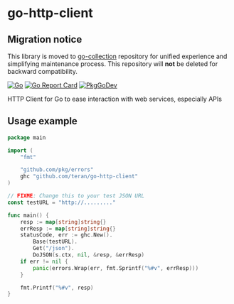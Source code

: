 # go-http-client

## Migration notice

This library is moved to [go-collection](https://github.com/teran/go-collection)
repository for unified experience and simplifying maintenance process.
This repository will **not** be deleted for backward compatibility.

[![Go](https://github.com/teran/go-http-client/actions/workflows/go.yml/badge.svg)](https://github.com/teran/go-http-client/actions/workflows/go.yml)
[![Go Report Card](https://goreportcard.com/badge/github.com/teran/go-http-client)](https://goreportcard.com/report/github.com/teran/go-http-client)
[![PkgGoDev](https://pkg.go.dev/badge/github.com/teran/go-http-client)](https://pkg.go.dev/github.com/teran/go-http-client)

HTTP Client for Go to ease interaction with web services, especially APIs

## Usage example

<!-- markdownlint-disable MD010 -->
```go
package main

import (
	"fmt"

	"github.com/pkg/errors"
	ghc "github.com/teran/go-http-client"
)

// FIXME: Change this to your test JSON URL
const testURL = "http://........."

func main() {
	resp := map[string]string{}
	errResp := map[string]string{}
	statusCode, err := ghc.New().
		Base(testURL).
		Get("/json").
		DoJSON(s.ctx, nil, &resp, &errResp)
	if err != nil {
		panic(errors.Wrap(err, fmt.Sprintf("%#v", errResp)))
	}

	fmt.Printf("%#v", resp)
}

```
<!-- markdownlint-enable MD010 -->
